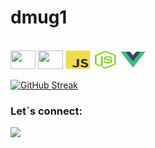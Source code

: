 # dmug1



<div style="display: inline_block"><br>
    <img height="30" width="40"  src="https://cdn.jsdelivr.net/gh/devicons/devicon/icons/html5/html5-original.svg" />
    <img height="30" width="40"  src="https://cdn.jsdelivr.net/gh/devicons/devicon/icons/css3/css3-original.svg" />
    <img height="30" width="40"  src="https://github.com/devicons/devicon/blob/master/icons/javascript/javascript-original.svg" />    
    <img height="30" width="40"  src="https://github.com/devicons/devicon/blob/master/icons/nodejs/nodejs-original.svg" alt="javscript" width="40" height="40" />
    <img height="30" width="40"  src="https://github.com/devicons/devicon/blob/master/icons/vuejs/vuejs-original.svg" alt="javscript" width="40" height="40" />
</div>




[![GitHub Streak](https://github-readme-streak-stats.herokuapp.com/?user=dmug1)](https://git.io/streak-stats)

<h3 align="left">Let`s connect:</h3>
<p align="left">
<a href="https://www.linkedin.com/in/diegomugnae/" target="blank"><img src="https://img.shields.io/badge/-LinkedIn-%230077B5?style=for-the-badge&logo=linkedin&logoColor=white"></a>

